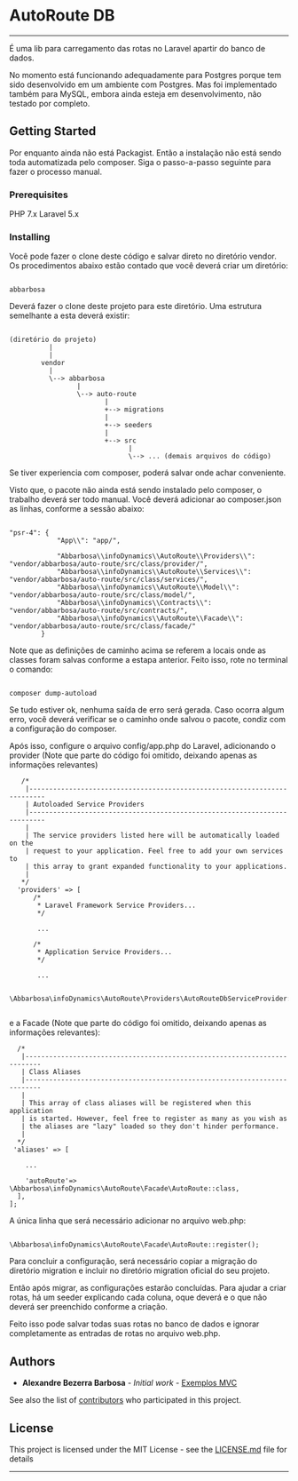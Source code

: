 # AutoRoute DB
------------------------------------------------------------------------------

É uma lib para carregamento das rotas no Laravel apartir do banco de dados.

No momento está funcionando adequadamente para Postgres porque tem sido desenvolvido em um ambiente com Postgres. 
Mas foi implementado também para MySQL, embora ainda esteja em desenvolvimento, não testado por completo.

## Getting Started

Por enquanto ainda não está Packagist. Então a instalação não está sendo toda automatizada pelo composer.
Siga o passo-a-passo seguinte para fazer o processo manual.

### Prerequisites

PHP 7.x
Laravel 5.x

### Installing


Você pode fazer o clone deste código e salvar direto no diretório vendor. Os procedimentos abaixo estão contado que você deverá criar um diretório:

```

abbarbosa

```

Deverá fazer o clone deste projeto para este diretório. Uma estrutura semelhante a esta deverá existir:

```

(diretório do projeto)
          |
          |
        vendor
          |
          \--> abbarbosa
                 |
                 \--> auto-route
                        |
                        +--> migrations
                        |
                        +--> seeders
                        |
                        +--> src
                              |
                              \--> ... (demais arquivos do código)

```

Se tiver experiencia com composer, poderá salvar onde achar conveniente.

Visto que, o pacote não ainda está sendo instalado pelo composer, o trabalho deverá ser todo manual.
Você deverá adicionar ao composer.json as linhas, conforme a sessão abaixo:

```

"psr-4": {
            "App\\": "app/",

            "Abbarbosa\\infoDynamics\\AutoRoute\\Providers\\": "vendor/abbarbosa/auto-route/src/class/provider/",
            "Abbarbosa\\infoDynamics\\AutoRoute\\Services\\": "vendor/abbarbosa/auto-route/src/class/services/",
            "Abbarbosa\\infoDynamics\\AutoRoute\\Model\\": "vendor/abbarbosa/auto-route/src/class/model/",
            "Abbarbosa\\infoDynamics\\Contracts\\": "vendor/abbarbosa/auto-route/src/contracts/",
            "Abbarbosa\\infoDynamics\\AutoRoute\\Facade\\": "vendor/abbarbosa/auto-route/src/class/facade/"
        }
```

Note que as definições de caminho acima se referem a locais onde as classes foram salvas conforme a estapa anterior.
Feito isso, rote no terminal o comando:


```

composer dump-autoload

```

Se tudo estiver ok, nenhuma saída de erro será gerada. Caso ocorra algum erro, você deverá verificar se o caminho onde salvou o pacote, condiz com a configuração do composer.

Após isso, configure o arquivo config/app.php do Laravel, adicionando o provider (Note que parte do código foi omitido, deixando apenas as informações relevantes) 

```
   /*
    |--------------------------------------------------------------------------
    | Autoloaded Service Providers
    |--------------------------------------------------------------------------
    |
    | The service providers listed here will be automatically loaded on the
    | request to your application. Feel free to add your own services to
    | this array to grant expanded functionality to your applications.
    |
   */
  'providers' => [
      /*
       * Laravel Framework Service Providers...
       */
       
       ...

      /*
       * Application Service Providers...
       */

       ...

       \Abbarbosa\infoDynamics\AutoRoute\Providers\AutoRouteDbServiceProvider::class,


```

e a Facade (Note que parte do código foi omitido, deixando apenas as informações relevantes):

```
  /*
   |--------------------------------------------------------------------------
   | Class Aliases
   |--------------------------------------------------------------------------
   |
   | This array of class aliases will be registered when this application
   | is started. However, feel free to register as many as you wish as
   | the aliases are "lazy" loaded so they don't hinder performance.
   |
  */
 'aliases' => [

    ...

    'autoRoute'=> \Abbarbosa\infoDynamics\AutoRoute\Facade\AutoRoute::class,
  ],
];

```


A única linha que será necessário adicionar no arquivo web.php:

```

\Abbarbosa\infoDynamics\AutoRoute\Facade\AutoRoute::register();

```

Para concluir a configuração, será necessário copiar a migração do diretório migration e incluir no diretório migration oficial do seu projeto.

Então após migrar, as configurações estarão concluídas.
Para ajudar a criar rotas, há um seeder explicando cada coluna, oque deverá e o que não deverá ser preenchido conforme a criação.

Feito isso pode salvar todas suas rotas no banco de dados e ignorar completamente as entradas de rotas no arquivo web.php.


## Authors

* **Alexandre Bezerra Barbosa** - *Initial work* - [Exemplos MVC](https://github.com/alxbbarbosa)

See also the list of [contributors](https://github.com/alxbbarbosa/auto-route-db/contributors) who participated in this project.

## License

This project is licensed under the MIT License - see the [LICENSE.md](LICENSE.md) file for details

------------------------------------------------------------------------------
